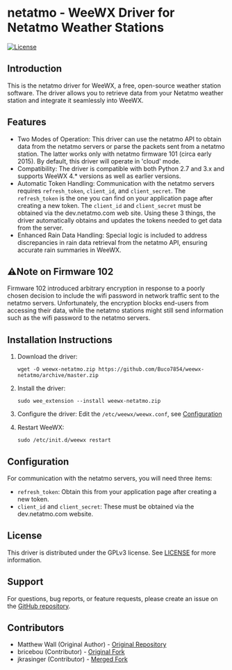 
# netatmo - WeeWX Driver for Netatmo Weather Stations

[![License](https://img.shields.io/badge/license-GPLv3-blue.svg)](https://www.gnu.org/licenses/gpl-3.0.en.html)

## Introduction
This is the netatmo driver for WeeWX, a free, open-source weather station software. The driver allows you to retrieve data from your Netatmo weather station and integrate it seamlessly into WeeWX.

## Features
- Two Modes of Operation: This driver can use the netatmo API to obtain data from the netatmo servers or parse the packets sent from a netatmo station. The latter works only with netatmo firmware 101 (circa early 2015). By default, this driver will operate in 'cloud' mode.
- Compatibility: The driver is compatible with both Python 2.7 and 3.x and supports WeeWX 4.* versions as well as earlier versions.
- Automatic Token Handling: Communication with the netatmo servers requires `refresh_token`, `client_id`, and `client_secret`. The `refresh_token` is the one you can find on your application page after creating a new token. The `client_id` and `client_secret` must be obtained via the dev.netatmo.com web site. Using these 3 things, the driver automatically obtains and updates the tokens needed to get data from the server.
- Enhanced Rain Data Handling: Special logic is included to address discrepancies in rain data retrieval from the netatmo API, ensuring accurate rain summaries in WeeWX.

## ⚠️Note on Firmware 102
Firmware 102 introduced arbitrary encryption in response to a poorly chosen decision to include the wifi password in network traffic sent to the netatmo servers. Unfortunately, the encryption blocks end-users from accessing their data, while the netatmo stations might still send information such as the wifi password to the netatmo servers.

## Installation Instructions

1. Download the driver:
    ```
    wget -O weewx-netatmo.zip https://github.com/Buco7854/weewx-netatmo/archive/master.zip
    ```
2. Install the driver:
    ```
    sudo wee_extension --install weewx-netatmo.zip
    ```
3. Configure the driver:
   Edit the `/etc/weewx/weewx.conf`, see [Configuration](#Configuration)

4. Restart WeeWX:
    ```
    sudo /etc/init.d/weewx restart
    ```

## Configuration
For communication with the netatmo servers, you will need three items:
- `refresh_token`: Obtain this from your application page after creating a new token.
- `client_id` and `client_secret`: These must be obtained via the dev.netatmo.com website.

## License
This driver is distributed under the GPLv3 license. See [LICENSE](LICENSE) for more information.

## Support
For questions, bug reports, or feature requests, please create an issue on the [GitHub repository](https://github.com/Buco7854/weewx-netatmo).

## Contributors
- Matthew Wall (Original Author) - [Original Repository](https://github.com/matthewwall/weewx-netatmo)
- bricebou (Contributor) - [Original Fork](https://github.com/bricebou/weewx-netatmo)
- jkrasinger (Contributor) - [Merged Fork](https://github.com/jkrasinger/weewx-netatmo)
